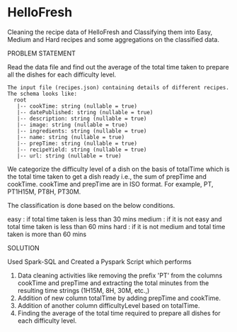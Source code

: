 # HelloFresh
Cleaning the recipe data of HelloFresh and Classifying them into Easy, Medium and Hard recipes and some aggregations on the classified data.

PROBLEM STATEMENT

Read the data file and find out the average of the total time taken to prepare all the dishes for each difficulty level.

	The input file (recipes.json) containing details of different recipes.
	The schema looks like:
	  root
	   |-- cookTime: string (nullable = true)
	   |-- datePublished: string (nullable = true)
	   |-- description: string (nullable = true)
	   |-- image: string (nullable = true)
	   |-- ingredients: string (nullable = true)
	   |-- name: string (nullable = true)
	   |-- prepTime: string (nullable = true)
	   |-- recipeYield: string (nullable = true)
	   |-- url: string (nullable = true) 


We categorize the difficulty level of a dish on the basis of totalTime which is the total time taken to get a dish ready i.e., the sum of prepTime and cookTime. cookTime and prepTime are in ISO format. For example, PT, PT1H15M, PT8H, PT30M.

The classification is done based on the below conditions.

  easy   : if total time taken is less than 30 mins
  medium : if it is not easy and total time taken is less than 60 mins
  hard   : if it is not medium and total time taken is more than 60 mins

SOLUTION

Used Spark-SQL and Created a Pyspark Script which performs 

1) Data cleaning activities like removing the prefix 'PT' from the columns cookTime and prepTime and extracting the total minutes from the resulting time strings (1H15M, 8H, 30M, etc.,)
2) Addition of new column totalTime by adding prepTime and cookTime.
3) Addition of another column difficultyLevel based on totalTime.
4) Finding the average of the total time required to prepare all dishes for each difficulty level.
